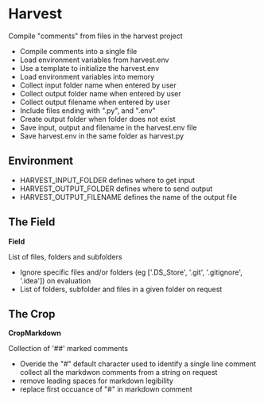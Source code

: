 # Harvest

 Compile "comments" from files in the harvest project

* Compile comments into a single file
* Load environment variables from harvest.env
* Use a template to initialize the harvest.env
* Load environment variables into memory
* Collect input folder name when entered by user
* Collect output folder name when entered by user
* Collect output filename when entered by user
* Include files ending with ".py", and ".env"
* Create output folder when folder does not exist
* Save input, output and filename in the harvest.env file
* Save harvest.env in the same folder as harvest.py

## Environment
* HARVEST_INPUT_FOLDER defines where to get input
* HARVEST_OUTPUT_FOLDER defines where to send output
* HARVEST_OUTPUT_FILENAME defines the name of the output file

## The Field

__Field__

 List of files, folders and subfolders

* Ignore specific files and/or folders (eg ['.DS_Store', '.git', '.gitignore', '.idea']) on evaluation
* List of folders, subfolder and files in a given folder on request

## The Crop

__CropMarkdown__

 Collection of '##' marked comments

* Overide the "#" default character used to identify a single line comment
 collect all the markdwon comments from a string on request
* remove leading spaces for markdown legibility
* replace first occuance of "#" in markdown comment